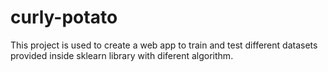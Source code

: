 # curly-potato
This project is used to create a web app to train and test different datasets provided inside sklearn library with diferent algorithm.
